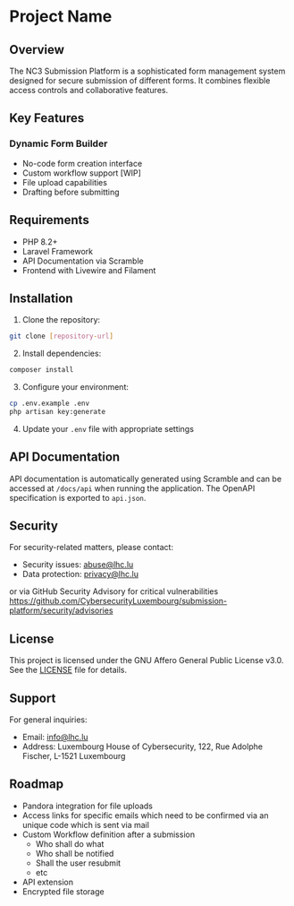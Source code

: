 # Project Name

## Overview


The NC3 Submission Platform is a sophisticated form management system designed for secure submission of different forms. It combines flexible access controls and collaborative features.


## Key Features

### Dynamic Form Builder
- No-code form creation interface
- Custom workflow support [WIP]
- File upload capabilities
- Drafting before submitting

## Requirements

- PHP 8.2+
- Laravel Framework
- API Documentation via Scramble
- Frontend with Livewire and Filament

## Installation

1. Clone the repository:
```bash
git clone [repository-url]
```

2. Install dependencies:
```bash
composer install
```

3. Configure your environment:
```bash
cp .env.example .env
php artisan key:generate
```

4. Update your `.env` file with appropriate settings

## API Documentation

API documentation is automatically generated using Scramble and can be accessed at `/docs/api` when running the application. The OpenAPI specification is exported to `api.json`.

## Security

For security-related matters, please contact:
- Security issues: abuse@lhc.lu
- Data protection: privacy@lhc.lu

or via GitHub Security Advisory for critical vulnerabilities
https://github.com/CybersecurityLuxembourg/submission-platform/security/advisories

## License

This project is licensed under the GNU Affero General Public License v3.0. See the [LICENSE](LICENSE) file for details.


## Support

For general inquiries:
- Email: info@lhc.lu
- Address: Luxembourg House of Cybersecurity, 122, Rue Adolphe Fischer, L-1521 Luxembourg


## Roadmap
- Pandora integration for file uploads
- Access links for specific emails which need to be confirmed via an unique code which is sent via mail
- Custom Workflow definition after a submission
    - Who shall do what
    - Who shall be notified
    - Shall the user resubmit
    - etc
- API extension
- Encrypted file storage
